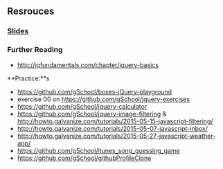 ## Resrouces

### [Slides](http://slides.com/tylerbettilyon/jquery-intro#/)

### Further Reading

* http://jqfundamentals.com/chapter/jquery-basics

**Practice:**s

* https://github.com/gSchool/boxes-jQuery-playground
* exercise 00 on https://github.com/gSchool/jquery-exercises
* https://github.com/gSchool/jquery-calculator
* https://github.com/gSchool/jquery-image-filtering & http://howto.galvanize.com/tutorials/2015-05-15-javascript-filtering/
* http://howto.galvanize.com/tutorials/2015-05-07-javascript-inbox/
* http://howto.galvanize.com/tutorials/2015-05-27-javascript-weather-app/
* https://github.com/gSchool/itunes_song_guessing_game
* https://github.com/gSchool/githubProfileClone